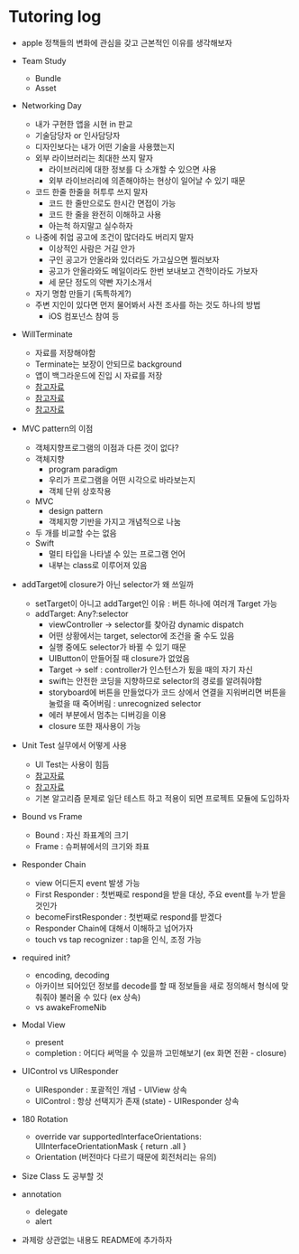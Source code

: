 # Tutoring log

- apple 정책들의 변화에 관심을 갖고 근본적인 이유를 생각해보자

- Team Study
  - Bundle
  - Asset

- Networking Day
  - 내가 구현한 앱을 시현 in 판교
  - 기술담당자 or 인사담당자
  - 디자인보다는 내가 어떤 기술을 사용했는지
  - 외부 라이브러리는 최대한 쓰지 말자
    - 라이브러리에 대한 정보를 다 소개할 수 있으면 사용
    - 외부 라이브러리에 의존해야하는 현상이 일어날 수 있기 때문
  - 코드 한줄 한줄을 허투루 쓰지 말자
    - 코드 한 줄만으로도 한시간 면접이 가능
    - 코드 한 줄을 완전히 이해하고 사용
    - 아는척 하지말고 실수하자
  - 나중에 취업 공고에 조건이 많더라도 버리지 말자
    - 이상적인 사람은 거길 안가
    - 구인 공고가 안올라와 있더라도 가고싶으면 찔러보자
    - 공고가 안올라와도 메일이라도 한번 보내보고 견학이라도 가보자
    - 세 문단 정도의 약빤 자기소개서
  - 자기 명함 만들기 (독특하게?)
  - 주변 지인이 있다면 먼저 물어봐서 사전 조사를 하는 것도 하나의 방법
    - iOS 컴포넌스 참여 등

- WillTerminate
  - 자료를 저장해야함
  - Terminate는 보장이 안되므로 background
  - 앱이 백그라운드에 진입 시 자료를 저장
  - [참고자료](https://developer.apple.com/library/content/samplecode/StateRestore/Introduction/Intro.html)
  - [참고자료](https://developer.apple.com/library/content/featuredarticles/ViewControllerPGforiPhoneOS/PreservingandRestoringState.html)
  - [참고자료](https://www.raywenderlich.com/117471/state-restoration-tutorial)

- MVC pattern의 이점
  - 객체지향프로그램의 이점과 다른 것이 없다?
  - 객체지향
    - program paradigm
    - 우리가 프로그램을 어떤 시각으로 바라보는지
    - 객체 단위 상호작용
  - MVC
    - design pattern
    - 객체지향 기반을 가지고 개념적으로 나눔
  - 두 개를 비교할 수는 없음
  - Swift
    - 멀티 타입을 나타낼 수 있는 프로그램 언어
    - 내부는 class로 이루어져 있음

- addTarget에 closure가 아닌 selector가 왜 쓰일까
  - setTarget이 아니고 addTarget인 이유 : 버튼 하나에 여러개 Target 가능
  - addTarget: Any?:selector
    - viewController -> selector를 찾아감 dynamic dispatch
    - 어떤 상황에서는 target, selector에 조건을 줄 수도 있음
    - 실행 중에도 selector가 바뀔 수 있기 때문
    - UIButton이 만들어질 때 closure가 없었음
    - Target -> self : controller가 인스턴스가 됬을 때의 자기 자신
    - swift는 안전한 코딩을 지향하므로 selector의 경로를 알려줘야함
    - storyboard에 버튼을 만들었다가 코드 상에서 연결을 지워버리면 버튼을 눌렀을 때 죽어버림 : unrecognized selector
    - 에러 부분에서 멈추는 디버깅을 이용
    - closure 또한 재사용이 가능

- Unit Test 실무에서 어떻게 사용
  - UI Test는 사용이 힘듬
  - [참고자료](https://www.objc.io/issues/15-testing/xctest/)
  - [참고자료](https://developer.apple.com/library/content/documentation/DeveloperTools/Conceptual/testing_with_xcode/chapters/04-writing_tests.html)
  - 기본 알고리즘 문제로 일단 테스트 하고 적용이 되면 프로젝트 모듈에 도입하자

- Bound vs Frame
  - Bound : 자신 좌표계의 크기
  - Frame : 슈퍼뷰에서의 크기와 좌표

- Responder Chain
  - view 어디든지 event 발생 가능
  - First Responder : 첫번째로 respond을 받을 대상, 주요 event를 누가 받을 것인가
  - becomeFirstResponder : 첫번째로 respond를 받겠다
  - Responder Chain에 대해서 이해하고 넘어가자
  - touch vs tap recognizer : tap을 인식, 조정 가능

- required init?
  - encoding, decoding
  - 아카이브 되어있던 정보를 decode를 할 때 정보들을 새로 정의해서 형식에 맞춰줘야 불러올 수 있다 (ex 상속)
  - vs awakeFromeNib

- Modal View
  - present
  - completion : 어디다 써먹을 수 있을까 고민해보기 (ex 화면 전환 - closure)

- UIControl vs UIResponder
  - UIResponder : 포괄적인 개념 - UIView 상속
  - UIControl : 항상 선택지가 존재 (state) - UIResponder 상속

- 180 Rotation
  - override var supportedInterfaceOrientations: UIInterfaceOrientationMask { return .all }
  - Orientation (버전마다 다르기 때문에 회전처리는 유의)

- Size Class 도 공부할 것

- annotation
  - delegate
  - alert

- 과제랑 상관없는 내용도 README에 추가하자
